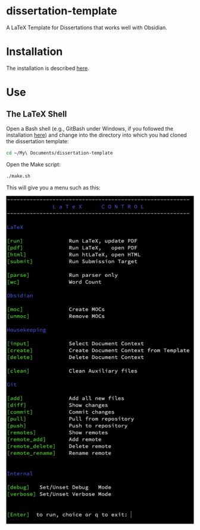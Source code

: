 # dissertation-template
A LaTeX Template for Dissertations that works well with Obsidian.

# Installation

The installation is described [here](Documentation/Installation.md).

# Use

## The LaTeX Shell

Open a Bash shell (e.g., GitBash under Windows, if you followed the installation [here](Documentation/Installation.md)) and change into the directory into which you had cloned the dissertation template:

```bash
cd ~/My\ Documents/dissertation-template
```

Open the Make script:

```bash
./make.sh
```

This will give you a menu such as this:

![](Documentation/Attachments/latex_make_sh.png)

